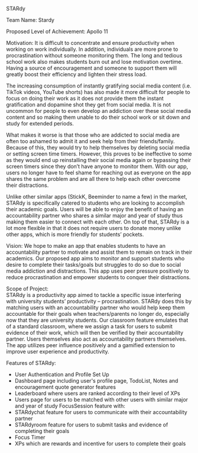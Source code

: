 
STARdy 

Team Name: 
Stardy

Proposed Level of Achievement: 
Apollo 11

Motivation: 
It is difficult to concentrate and ensure productivity when working on work individually. In addition, individuals are more prone to procrastination without someone monitoring them. The long and tedious school work also makes students burn out and lose motivation overtime. Having a source of encouragement and someone to support them will greatly boost their efficiency and lighten their stress load. 

The increasing consumption of instantly gratifying social media content (i.e. TikTok videos, YouTube shorts) has also made it more difficult for people to focus on doing their work as it does not provide them the instant gratification and dopamine shot they get from social media. It is not uncommon for people to even develop an addiction over these social media content and so making them unable to do their school work or sit down and study for extended periods. 

What makes it worse is that those who are addicted to social media are often too ashamed to admit it and seek help from their friends/family. Because of this, they would try to help themselves by deleting social media or setting screen time timers. However, this proves to be ineffective to some as they would end up reinstalling their social media again or bypassing their screen timers since they don’t have anyone to monitor them. With our app, users no longer have to feel shame for reaching out as everyone on the app shares the same problem and are all there to help each other overcome their distractions. 

Unlike other similar apps (StickK, Beeminder to name a few) in the market, STARdy is specifically catered to students who are looking to accomplish their academic goals. Users will be able to enjoy the benefit of having an accountability partner who shares a similar major and year of study thus making them easier to connect with each other. On top of that, STARdy is a lot more flexible in that it does not require users to  donate money unlike other apps, which is more friendly for students’ pockets.

Vision: 
We hope to make an app that enables students to have an accountability partner to motivate and assist them to remain on track in their academics. Our proposed app aims to monitor and support students who desire to complete their tasks/goals but struggles to do so due to social media addiction and distractions. This app uses peer pressure positively to reduce procrastination and empower students to conquer their distractions. 

Scope of Project:  
STARdy is a productivity app aimed to tackle a specific issue interfering with university students’ productivity – procrastination. STARdy does this by matching users with an accountability partner who would help keep them accountable for their goals when teachers/parents no longer do, especially now that they are university students. Our classroom feature emulates that of a standard classroom, where we assign a task for users to submit evidence of their work, which will then be verified by their accountability partner. Users themselves also act as accountability partners themselves. The app utilizes peer influence positively and a gamified extension to improve user experience and productivity. 

Features of STARdy: 
- User Authentication and Profile Set Up 
- Dashboard page including user's profile page, TodoList, Notes and encouragement quote generator features 
- Leaderboard where users are ranked according to their level of XPs
- Users page for users to be matched with other users with similar major and year of study
FocusSession feature with:
- STARdychat feature for users to communicate with their accountability partner
- STARdyroom feature for users to submit tasks and evidence of completing their goals
- Focus Timer
- XPs which are rewards and incentive for users to complete their goals 
